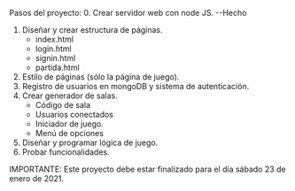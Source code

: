 Pasos del proyecto:
0.  Crear servidor web con node JS. --Hecho
1.  Diseñar y crear estructura de páginas.
    -   index.html
    -   login.html
    -   signin.html
    -   partida.html
2.  Estilo de páginas (sólo la página de juego).
3.  Registro de usuarios en mongoDB y sistema de autenticación.
4.  Crear generador de salas.
    -   Código de sala
    -   Usuarios conectados
    -   Iniciador de juego.
    -   Menú de opciones
5.  Diseñar y programar lógica de juego.
6.  Probar funcionalidades.

IMPORTANTE: Este proyecto debe estar finalizado para el día sábado 23 de enero de 2021.